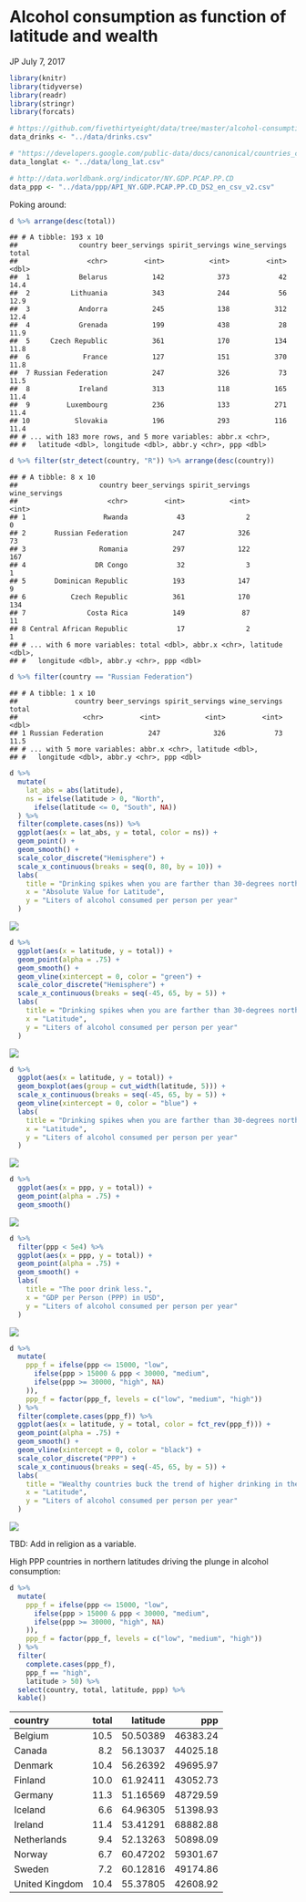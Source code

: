 Alcohol consumption as function of latitude and wealth
================
JP
July 7, 2017

``` r
library(knitr)
library(tidyverse)
library(readr)
library(stringr)
library(forcats)
```

``` r
# https://github.com/fivethirtyeight/data/tree/master/alcohol-consumption
data_drinks <- "../data/drinks.csv"

# "https://developers.google.com/public-data/docs/canonical/countries_csv"
data_longlat <- "../data/long_lat.csv"

# http://data.worldbank.org/indicator/NY.GDP.PCAP.PP.CD
data_ppp <- "../data/ppp/API_NY.GDP.PCAP.PP.CD_DS2_en_csv_v2.csv"
```

Poking around:

``` r
d %>% arrange(desc(total))
```

    ## # A tibble: 193 x 10
    ##               country beer_servings spirit_servings wine_servings total
    ##                 <chr>         <int>           <int>         <int> <dbl>
    ##  1            Belarus           142             373            42  14.4
    ##  2          Lithuania           343             244            56  12.9
    ##  3            Andorra           245             138           312  12.4
    ##  4            Grenada           199             438            28  11.9
    ##  5     Czech Republic           361             170           134  11.8
    ##  6             France           127             151           370  11.8
    ##  7 Russian Federation           247             326            73  11.5
    ##  8            Ireland           313             118           165  11.4
    ##  9         Luxembourg           236             133           271  11.4
    ## 10           Slovakia           196             293           116  11.4
    ## # ... with 183 more rows, and 5 more variables: abbr.x <chr>,
    ## #   latitude <dbl>, longitude <dbl>, abbr.y <chr>, ppp <dbl>

``` r
d %>% filter(str_detect(country, "R")) %>% arrange(desc(country))
```

    ## # A tibble: 8 x 10
    ##                    country beer_servings spirit_servings wine_servings
    ##                      <chr>         <int>           <int>         <int>
    ## 1                   Rwanda            43               2             0
    ## 2       Russian Federation           247             326            73
    ## 3                  Romania           297             122           167
    ## 4                 DR Congo            32               3             1
    ## 5       Dominican Republic           193             147             9
    ## 6           Czech Republic           361             170           134
    ## 7               Costa Rica           149              87            11
    ## 8 Central African Republic            17               2             1
    ## # ... with 6 more variables: total <dbl>, abbr.x <chr>, latitude <dbl>,
    ## #   longitude <dbl>, abbr.y <chr>, ppp <dbl>

``` r
d %>% filter(country == "Russian Federation")
```

    ## # A tibble: 1 x 10
    ##              country beer_servings spirit_servings wine_servings total
    ##                <chr>         <int>           <int>         <int> <dbl>
    ## 1 Russian Federation           247             326            73  11.5
    ## # ... with 5 more variables: abbr.x <chr>, latitude <dbl>,
    ## #   longitude <dbl>, abbr.y <chr>, ppp <dbl>

``` r
d %>% 
  mutate(
    lat_abs = abs(latitude),
    ns = ifelse(latitude > 0, "North",
      ifelse(latitude <= 0, "South", NA))
  ) %>% 
  filter(complete.cases(ns)) %>% 
  ggplot(aes(x = lat_abs, y = total, color = ns)) + 
  geom_point() + 
  geom_smooth() + 
  scale_color_discrete("Hemisphere") + 
  scale_x_continuous(breaks = seq(0, 80, by = 10)) + 
  labs(
    title = "Drinking spikes when you are farther than 30-degrees north from the equator,\nespecially so in the northern hemisphere.",
    x = "Absolute Value for Latitude",
    y = "Liters of alcohol consumed per person per year"
  )
```

![](figs/unnamed-chunk-3-1.png)

``` r
d %>% 
  ggplot(aes(x = latitude, y = total)) + 
  geom_point(alpha = .75) + 
  geom_smooth() + 
  geom_vline(xintercept = 0, color = "green") + 
  scale_color_discrete("Hemisphere") + 
  scale_x_continuous(breaks = seq(-45, 65, by = 5)) + 
  labs(
    title = "Drinking spikes when you are farther than 30-degrees north from the equator,\nespecially so in the northern hemisphere.",
    x = "Latitude",
    y = "Liters of alcohol consumed per person per year"
  )
```

![](figs/unnamed-chunk-4-1.png)

``` r
d %>% 
  ggplot(aes(x = latitude, y = total)) + 
  geom_boxplot(aes(group = cut_width(latitude, 5))) + 
  scale_x_continuous(breaks = seq(-45, 65, by = 5)) + 
  geom_vline(xintercept = 0, color = "blue") + 
  labs(
    title = "Drinking spikes when you are farther than 30-degrees north from the equator,\nespecially so in the northern hemisphere.",
    x = "Latitude",
    y = "Liters of alcohol consumed per person per year"
  )
```

![](figs/unnamed-chunk-5-1.png)

``` r
d %>% 
  ggplot(aes(x = ppp, y = total)) + 
  geom_point(alpha = .75) + 
  geom_smooth() 
```

![](figs/unnamed-chunk-6-1.png)

``` r
d %>% 
  filter(ppp < 5e4) %>% 
  ggplot(aes(x = ppp, y = total)) + 
  geom_point(alpha = .75) + 
  geom_smooth() + 
  labs(
    title = "The poor drink less.",
    x = "GDP per Person (PPP) in USD",
    y = "Liters of alcohol consumed per person per year"
  ) 
```

![](figs/unnamed-chunk-6-2.png)

``` r
d %>% 
  mutate(
    ppp_f = ifelse(ppp <= 15000, "low",
      ifelse(ppp > 15000 & ppp < 30000, "medium",
      ifelse(ppp >= 30000, "high", NA)
    )),
    ppp_f = factor(ppp_f, levels = c("low", "medium", "high"))
  ) %>% 
  filter(complete.cases(ppp_f)) %>% 
  ggplot(aes(x = latitude, y = total, color = fct_rev(ppp_f))) + 
  geom_point(alpha = .75) + 
  geom_smooth() + 
  geom_vline(xintercept = 0, color = "black") + 
  scale_color_discrete("PPP") + 
  scale_x_continuous(breaks = seq(-45, 65, by = 5)) + 
  labs(
    title = "Wealthy countries buck the trend of higher drinking in the far north.",
    x = "Latitude",
    y = "Liters of alcohol consumed per person per year"
  )
```

![](figs/unnamed-chunk-7-1.png)

TBD: Add in religion as a variable.

High PPP countries in northern latitudes driving the plunge in alcohol consumption:

``` r
d %>% 
  mutate(
    ppp_f = ifelse(ppp <= 15000, "low",
      ifelse(ppp > 15000 & ppp < 30000, "medium",
      ifelse(ppp >= 30000, "high", NA)
    )),
    ppp_f = factor(ppp_f, levels = c("low", "medium", "high"))
  ) %>% 
  filter(
    complete.cases(ppp_f),
    ppp_f == "high",
    latitude > 50) %>% 
  select(country, total, latitude, ppp) %>% 
  kable()
```

| country        |  total|  latitude|       ppp|
|:---------------|------:|---------:|---------:|
| Belgium        |   10.5|  50.50389|  46383.24|
| Canada         |    8.2|  56.13037|  44025.18|
| Denmark        |   10.4|  56.26392|  49695.97|
| Finland        |   10.0|  61.92411|  43052.73|
| Germany        |   11.3|  51.16569|  48729.59|
| Iceland        |    6.6|  64.96305|  51398.93|
| Ireland        |   11.4|  53.41291|  68882.88|
| Netherlands    |    9.4|  52.13263|  50898.09|
| Norway         |    6.7|  60.47202|  59301.67|
| Sweden         |    7.2|  60.12816|  49174.86|
| United Kingdom |   10.4|  55.37805|  42608.92|
